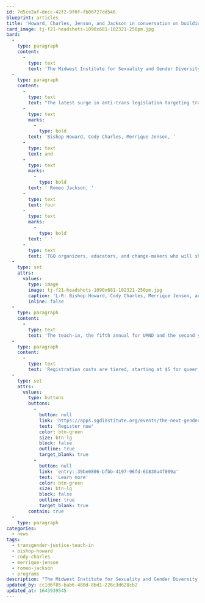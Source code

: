 ```yaml
---
id: 7d5ce2af-decc-42f2-9f0f-fb06727dd546
blueprint: articles
title: 'Howard, Charles, Jenson, and Jackson in conversation on building liberated futures with queer and trans youth'
card_image: tj-f21-headshots-1090x681-102321-250pm.jpg
bard:
  -
    type: paragraph
    content:
      -
        type: text
        text: 'The Midwest Institute for Sexuality and Gender Diversity and the University of Minnesota Duluth''s Sexuality & Gender Equity Initiative are collaborating on an upcoming Transgender Justice Teach-in, "The next genderation: Building liberated futures with queer and trans youth," to be held virtually on Tuesday, November 16. '
  -
    type: paragraph
    content:
      -
        type: text
        text: "The latest surge in anti-trans legislation targeting trans and nonbinary youth makes it more important than ever to center, listen and defer to TGQ young people. This program brings into conversation\_"
      -
        type: text
        marks:
          -
            type: bold
        text: 'Bishop Howard, Cody Charles, Merrique Jenson, '
      -
        type: text
        text: and
      -
        type: text
        marks:
          -
            type: bold
        text: ' Romeo Jackson, '
      -
        type: text
        text: four
      -
        type: text
        marks:
          -
            type: bold
        text: ' '
      -
        type: text
        text: 'TGQ organizers, educators, and change-makers who will share what they’re witnessing in their own communities, discuss how their experiences inform the direction of their projects, and provide ideas on how to be aligned with the needs of trans, nonbinary and intersex youth.'
  -
    type: set
    attrs:
      values:
        type: image
        image: tj-f21-headshots-1090x681-102321-250pm.jpg
        caption: 'L-R: Bishop Howard, Cody Charles, Merrique Jenson, and Romeo Jackson.'
        inline: false
  -
    type: paragraph
    content:
      -
        type: text
        text: 'The teach-in, the fifth annual for UMND and the second year of partnership between UMND and the Institute, is part of an ongoing series of virtual opportunities the Institute has offered and supported during the pandemic—and that we''ll continue to build on.'
  -
    type: paragraph
    content:
      -
        type: text
        text: 'Registration costs are tiered, starting at $5 for queer, trans, Black, Indigenous, and people of color, $15 for queer and trans attendees, and $25 for aspiring accomplices.'
  -
    type: set
    attrs:
      values:
        type: buttons
        buttons:
          -
            button: null
            link: 'https://apps.sgdinstitute.org/events/the-next-genderation-building-liberated-futures-with-queer-and-trans-youth-transgender-justice-teach-in'
            text: 'Register now'
            color: btn-green
            size: btn-lg
            block: false
            outline: true
            target_blank: true
          -
            button: null
            link: 'entry::39be0806-bfbb-4197-96fd-6b830a4f009a'
            text: 'Learn more'
            color: btn-green
            size: btn-lg
            block: false
            outline: true
            target_blank: true
        contain: true
  -
    type: paragraph
categories:
  - news
tags:
  - transgender-justice-teach-in
  - bishop-howard
  - cody-charles
  - merrique-jenson
  - romeo-jackson
  - programs
description: "The Midwest Institute for Sexuality and Gender Diversity and the University of Minnesota Duluth's Sexuality & Gender Equity Initiative are collaborating on an upcoming virtual Transgender Justice Teach-in, \"The next genderation: Building liberated futures with queer and trans youth.\" The program brings together in conversation\_Bishop Howard, Cody Charles, Merrique Jenson, and Romeo Jackson."
updated_by: cc1d6f85-bab6-480d-8bd1-226c3d628cb2
updated_at: 1643939545
---
```

